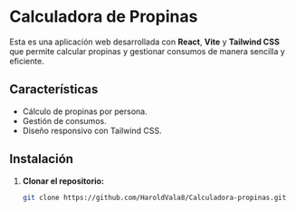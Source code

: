 # Calculadora de Propinas

Esta es una aplicación web desarrollada con **React**, **Vite** y **Tailwind CSS** que permite calcular propinas y gestionar consumos de manera sencilla y eficiente.

## Características

- Cálculo de propinas por persona.
- Gestión de consumos.
- Diseño responsivo con Tailwind CSS.

## Instalación

1. **Clonar el repositorio:**

   ```bash
   git clone https://github.com/HaroldVala8/Calculadora-propinas.git